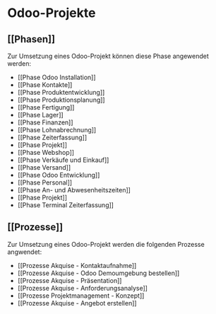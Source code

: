 # Odoo-Projekte

## [[Phasen]]

Zur Umsetzung eines Odoo-Projekt können diese Phase angewendet werden:

* [[Phase Odoo Installation]]
* [[Phase Kontakte]]
* [[Phase Produktentwicklung]]
* [[Phase Produktionsplanung]]
* [[Phase Fertigung]]
* [[Phase Lager]]
* [[Phase Finanzen]]
* [[Phase Lohnabrechnung]]
* [[Phase Zeiterfassung]]
* [[Phase Projekt]]
* [[Phase Webshop]]
* [[Phase Verkäufe und Einkauf]]
* [[Phase Versand]]
* [[Phase Odoo Entwicklung]]
* [[Phase Personal]]
* [[Phase An- und Abwesenheitszeiten]]
* [[Phase Projekt]]
* [[Phase Terminal Zeiterfassung]]

## [[Prozesse]]

Zur Umsetzung eines Odoo-Projekt werden die folgenden Prozesse angwendet:

* [[Prozesse Akquise - Kontaktaufnahme]]
* [[Prozesse Akquise - Odoo Demoumgebung bestellen]]
* [[Prozesse Akquise - Präsentation]]
* [[Prozesse Akquise - Anforderungsanalyse]]
* [[Prozesse Projektmanagement - Konzept]]
* [[Prozesse Akquise - Angebot erstellen]]
